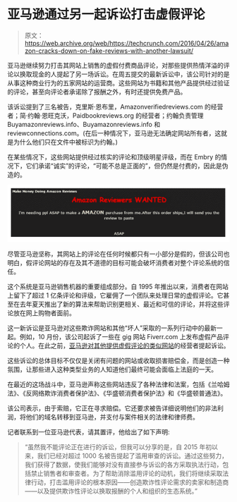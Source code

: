 # 亚马逊通过另一起诉讼打击虚假评论 

> 原文：<https://web.archive.org/web/https://techcrunch.com/2016/04/26/amazon-cracks-down-on-fake-reviews-with-another-lawsuit/>

亚马逊继续努力打击其网站上销售的虚假付费商品评论，对那些提供热情洋溢的评论以换取现金的人提起了另一场诉讼。在周五提交的最新诉讼中，该公司针对的是从事这种商业行为的五家网站的运营商。这些网站为书籍和其他产品提供经过验证的评论，甚至向评论者承诺除了报酬之外，有时还提供免费产品。

该诉讼提到了三名被告，克里斯·恩布里，Amazonverifiedreviews.com 的经营者；简·约翰·恩旺克沃，Paidbookreviews.org 的经营者；约翰负责管理 Buyamazonreviews.info、Buyamazonreviews.info 和 reviewconnections.com。(在后一种情况下，亚马逊无法确定网站所有者，这就是为什么他们只在文件中被标识为约翰。)

在某些情况下，这些网站提供经过核实的评论和顶级明星评级，而在 Embry 的情况下，它们承诺“诚实”的评论，“可能不总是正面的”，但仍然是付费的，因此是伪造的。

![Screen Shot 2016-04-26 at 11.33.37 AM](img/f1a0feabc54cdc83259b85c91800935d.png)

尽管亚马逊坚称，其网站上的评论在任何时候都只有一小部分是假的，但该公司也明白，假评论网站的存在及其不道德的目标可能会破坏消费者对整个评论系统的信任。

这个系统是亚马逊销售机器的重要组成部分。自 1995 年推出以来，消费者在网站上留下了超过 1 亿条评论和评级，它雇佣了一个团队来处理日常的虚假评论。它甚至在去年夏天推出了新的算法来帮助识别更相关、最近和可信的评论，并将这些评论放在网上购物者面前。

这一新诉讼是亚马逊对这些欺诈网站和其他“坏人”采取的一系列行动中的最新一起。例如，10 月份，该公司起诉了一些在 gig 网站 Fiverr.com 上发布虚假产品评论的个人。在此之前，[亚马逊对其他提供虚假评论的类似网站](https://web.archive.org/web/20230217015851/http://www.geekwire.com/2015/amazon-files-first-ever-suit-over-fake-reviews-alleging-calif-man-sold-fraudulent-praise-for-products/)的经营者提起诉讼。

这些诉讼的总体目标不仅仅是关闭有问题的网站或收取损害赔偿金，而是创造一种氛围，让那些进入这种类型业务的人知道他们最终可能会面临上法庭的一天。

在最近的这场战斗中，亚马逊声称这些网站违反了各种法律和法案，包括《兰哈姆法》、《反网络欺诈消费者保护法》、《华盛顿消费者保护法》和《华盛顿普通法》。

该公司表示，由于索赔，它正在寻求赔偿。它还要求被告详细说明他们的非法利润，将他们的域名转移到亚马逊，并支付与案件相关的法律和律师费。

记者联系到一位亚马逊代表，请其置评，他给出了如下声明:

> “虽然我不能评论正在进行的诉讼，但我可以分享的是，自 2015 年初以来，我们已经对超过 1000 名被告提起了滥用审查的诉讼。通过这些努力，我们获得了数据，使我们能够对没有直接参与诉讼的各方采取执法行动，包括禁止销售者和审查者。为了帮助消除滥用评论的动机，我们将继续采取法律行动，打击滥用评论的根本原因——创造欺诈性评论需求的卖家和制造商——以及提供欺诈性评论以换取报酬的个人和组织的生态系统。”